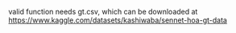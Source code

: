 valid function needs gt.csv, which can be downloaded at https://www.kaggle.com/datasets/kashiwaba/sennet-hoa-gt-data
